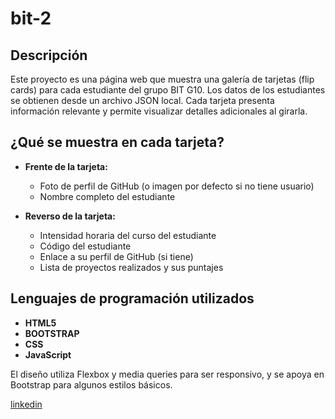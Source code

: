 # bit-2

## Descripción

Este proyecto es una página web que muestra una galería de tarjetas (flip cards) para cada estudiante del grupo BIT G10. Los datos de los estudiantes se obtienen desde un archivo JSON local. Cada tarjeta presenta información relevante y permite visualizar detalles adicionales al girarla.

## ¿Qué se muestra en cada tarjeta?

- **Frente de la tarjeta:**  
  - Foto de perfil de GitHub (o imagen por defecto si no tiene usuario)
  - Nombre completo del estudiante

- **Reverso de la tarjeta:**  
  - Intensidad horaria del curso del estudiante
  - Código del estudiante
  - Enlace a su perfil de GitHub (si tiene)
  - Lista de proyectos realizados y sus puntajes

## Lenguajes de programación utilizados

- **HTML5**
- **BOOTSTRAP**  
- **CSS**  
- **JavaScript**


El diseño utiliza Flexbox y media queries para ser responsivo, y se apoya en Bootstrap para algunos estilos básicos.


[linkedin](https://www.linkedin.com/in/jhon-ramirez-desarroladorfullstack/)
